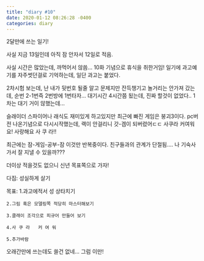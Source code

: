```yaml
---
title: "diary #10"
date: 2020-01-12 08:26:28 -0400
categories: diary
---
```


2달만에 쓰는 일기!

사실 지금 13일인데 아직 잠 안자서 12일로 적음.

사실 시간은 많았는데, 까먹어서 않씀... 10화 기념으로 휴식을 취한거임!
일기에 과고예기를 자주썻던걸로 기억하는데, 일단 과고는 붙었다.

2차시험 보는데, 난 내가 뒷번호 될줄 알고 문제지만 잔득챙기고 놀거리는 안가져 갔는데, 순번 2-1번즉 2번방에 1번타자...
대기시간 4시간쯤 됬는데, 진짜 할것이 없었다.. 1차는 대기 거이 않했는데...

슬래이더 스파이어나 래식도 재미있게 하고있지만 최근에 빠진 게임은 붕괴3이다. pc버전 나온기념으로 다시시작했는데, 랙이 안걸리니 갓-겜이 되버렸어ㄷㄷ
사쿠라 커여워요! 사랑해요 사 쿠 라!!

최근에는 잠-게임-공부-잠 이것만 반복중이다. 친구들과의 관계가 단절됨.... 나 기숙사 가서 잘 지낼 수 있을까???

더이상 적을것도 없으니 신년 목표쪽으로 가자!

다짐: 성실하게 살기

목표:
    1.과고에적서 성 상타치기
    
    2.그림 혹은 모델링쪽 적당히 마스터해보기
    
    3.클래이 조각으로 피규어 만들어 보기
    
    4.사 쿠 라   커 여 워
    
    5.추가바람
  
오래간만에 쓰는데도 쓸건 없네... 그럼 이만!

